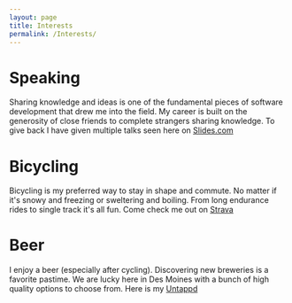 ```yaml
---
layout: page
title: Interests
permalink: /Interests/
---
```


# Speaking
Sharing knowledge and ideas is one of the fundamental pieces of software development that drew me into the field. My career is built on the generosity of close friends to complete strangers sharing knowledge. To give back I have given multiple talks seen here on [Slides.com](https://slides.com/boots)

# Bicycling
Bicycling is my preferred way to stay in shape and commute. No matter if it's snowy and freezing or sweltering and boiling. From long endurance rides to single track it's all fun. Come check me out on [Strava](https://www.strava.com/athletes/62126167)

# Beer
I enjoy a beer (especially after cycling). Discovering new breweries is a favorite pastime. We are lucky here in Des Moines with a bunch of high quality options to choose from. Here is my [Untappd](https://untappd.com/user/andrew-schutt)
